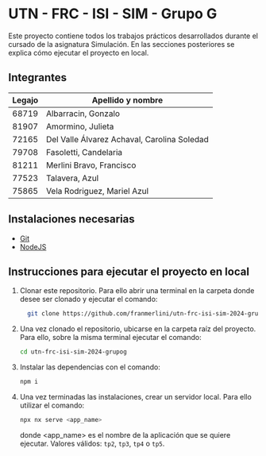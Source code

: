 # UTN - FRC - ISI - SIM - Grupo G

Este proyecto contiene todos los trabajos prácticos desarrollados durante el cursado de la asignatura Simulación. En las secciones posteriores se explica cómo ejecutar el proyecto en local.

## Integrantes

| Legajo | Apellido y nombre                           |
| ------ | ------------------------------------------- |
| 68719  | Albarracin, Gonzalo                         |
| 81907  | Amormino, Julieta                           |
| 72165  | Del Valle Álvarez Achaval, Carolina Soledad |
| 79708  | Fasoletti, Candelaria                       |
| 81211  | Merlini Bravo, Francisco                    |
| 77523  | Talavera, Azul                              |
| 75865  | Vela Rodriguez, Mariel Azul                 |

## Instalaciones necesarias

- [Git](https://git-scm.com/downloads)
- [NodeJS](https://nodejs.org/en/download)

## Instrucciones para ejecutar el proyecto en local

1. Clonar este repositorio. Para ello abrir una terminal en la carpeta donde desee ser clonado y ejecutar el comando:

   ```sh
     git clone https://github.com/franmerlini/utn-frc-isi-sim-2024-grupog.git
   ```

2. Una vez clonado el repositorio, ubicarse en la carpeta raíz del proyecto. Para ello, sobre la misma terminal ejecutar el comando:
   ```sh
   cd utn-frc-isi-sim-2024-grupog
   ```
3. Instalar las dependencias con el comando:
   ```sh
   npm i
   ```
4. Una vez terminadas las instalaciones, crear un servidor local. Para ello utilizar el comando:
   ```sh
   npx nx serve <app_name>
   ```
   donde <app_name> es el nombre de la aplicación que se quiere ejecutar. Valores válidos: `tp2`, `tp3`, `tp4` o `tp5`.
